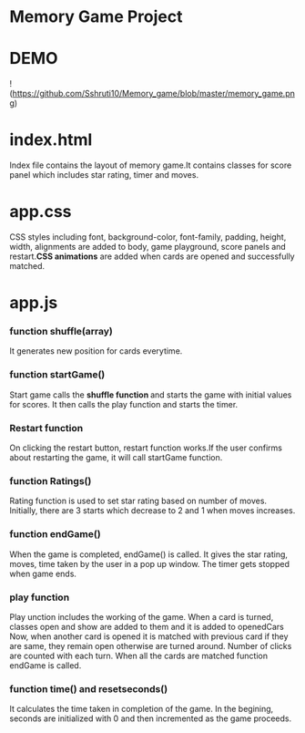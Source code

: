# Memory Game Project

# DEMO
!(https://github.com/Sshruti10/Memory_game/blob/master/memory_game.png)

# index.html
<p>Index file contains the layout of memory game.It contains classes for score panel which includes star rating, timer and moves.</p>

# app.css
<p>CSS styles including font, background-color, font-family, padding, height, width, alignments are added to body, game playground, score panels and restart.<b>CSS animations</b> are added  when cards are opened and successfully matched. </p>

# app.js

<h3>function shuffle(array)</h3>
It generates new position for cards everytime.

<h3>function startGame()</h3>
Start game calls the <b> shuffle function </b> and starts the game with initial values for scores. It then calls the play function and starts the timer.

<h3>Restart function</h3>
On clicking the restart button, restart function works.If the user confirms about restarting the game, it will call startGame function.

<h3>function Ratings()</h3>
Rating function is used to set star rating based on number of moves. Initially, there are 3 starts which decrease to 2 and 1 when moves increases.

<h3>function endGame()</h3>
When the game is completed, endGame() is called. It gives the star rating, moves, time taken by the user in a pop up window. The timer gets stopped when game ends.

<h3>play function</h3>
Play unction includes the working of the game. When a card is turned, classes open and show are added to them and it is added to openedCars Now, when another card is opened it is matched with previous card if they are same, they remain open otherwise are turned around. Number of clicks are counted with each turn. When all the cards are matched function endGame is called.

<h3>function time() and resetseconds()</h3>
It calculates the time taken in completion of the game. In the begining, seconds are initialized with 0 and then incremented as the game proceeds.




 
